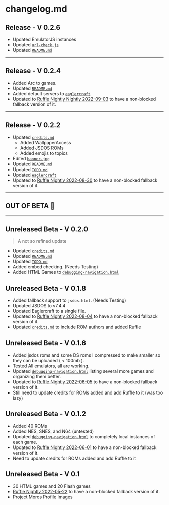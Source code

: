 # changelog.md

## Release - V 0.2.6

- Updated EmulatorJS instances
- Updated [`url-check.js`](url-check/url-check.js)
- Updated [`README.md`](README.md)

---

## Release - V 0.2.4

- Added Arc to games.
- Updated [`README.md`](README.md)
- Added default servers to [`eaglercraft`](/html-games/eaglercraft/index.html)
- Updated to [Ruffle Nightly Nightly 2022-09-03](https://github.com/ruffle-rs/ruffle/releases/tag/nightly-2022-09-03) to have a non-blocked fallback version of it.

---

## Release - V 0.2.2

- Updated [`credits.md`](credits.md) 
  - Added WallpaperAccess
  - Added JSDOS ROMs
  - Added emojis to topics
- Edited [`banner.jpg`](/pics/banner.jpg)
- Updated [`README.md`](README.md)
- Updated [`TODO.md`](TODO.md)
- Updated [`eaglercraft`](/html-games/eaglercraft/index.html)
- Updated to [Ruffle Nightly 2022-08-30](https://github.com/ruffle-rs/ruffle/releases/tag/nightly-2022-08-30) to have a non-blocked fallback version of it.

---

## OUT OF BETA 🎉

---

## Unreleased Beta - V 0.2.0

> A not so refined update

- Updated [`credits.md`](credits.md)
- Updated [`README.md`](README.md)
- Updated [`TODO.md`](TODO.md)
- Added embed checking. (Needs Testing)
- Added HTML Games to [`debugging-navigation.html`](debugging-navigation.html)

## Unreleased Beta - V 0.1.8

- Added fallback support to `jsdos.html`. (Needs Testing)
- Updated JSDOS to v7.4.4
- Updated Eaglercraft to a single file.
- Updated to [Ruffle Nightly 2022-08-04](https://github.com/ruffle-rs/ruffle/releases/tag/nightly-2022-08-04) to have a non-blocked fallback version of it.
- Updated [`credits.md`](credits.md) to include ROM authors and added Ruffle

## Unreleased Beta - V 0.1.6

- Added jsdos roms and some DS roms I compressed to make smaller so they can be uploaded ( < 100mb ).
- Tested All emulators, all are working.
- Updated [`debugging-navigation.html`](debugging-navigation.html) listing several more games and organizing them better.
- Updated to [Ruffle Nightly 2022-06-05](https://github.com/ruffle-rs/ruffle/releases/tag/nightly-2022-06-05) to have a non-blocked fallback version of it.
- Still need to update credits for ROMs added and add Ruffle to it (was too lazy)

## Unreleased Beta - V 0.1.2

- Added 40 ROMs
- Added NES, SNES, and N64 (untested)
- Updated [`debugging-navigation.html`](debugging-navigation.html) to completely local instances of each game.
- Updated to [Ruffle Nightly 2022-06-01](https://github.com/ruffle-rs/ruffle/releases/tag/nightly-2022-06-01) to have a non-blocked fallback version of it.
- Need to update credits for ROMs added and add Ruffle to it

## Unreleased Beta - V 0.1

- 30 HTML games and 20 Flash games
- [Ruffle Nightly 2022-05-22](https://github.com/ruffle-rs/ruffle/releases/tag/nightly-2022-05-22) to have a non-blocked fallback version of it.
- Project Moros Profile Images
